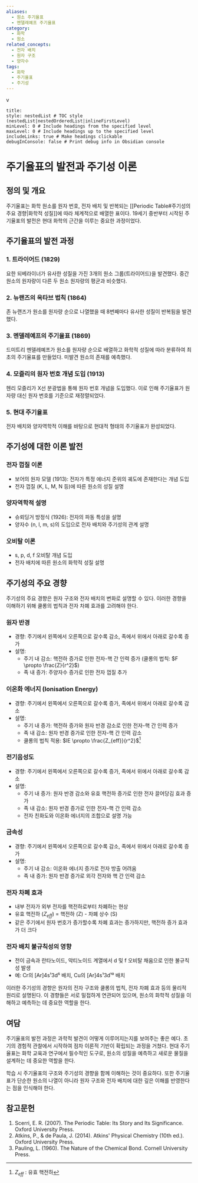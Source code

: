 ```yaml
---
aliases:
  - 원소 주기율표
  - 멘델레예프 주기율표
category:
  - 화학
  - 원소
related_concepts:
  - 전자 배치
  - 원자 구조
  - 양자수
tags:
  - 화학
  - 주기율표
  - 주기성
---
```

v
```table-of-contents
title: 
style: nestedList # TOC style (nestedList|nestedOrderedList|inlineFirstLevel)
minLevel: 0 # Include headings from the specified level
maxLevel: 0 # Include headings up to the specified level
includeLinks: true # Make headings clickable
debugInConsole: false # Print debug info in Obsidian console
```

# 주기율표의 발전과 주기성 이론

## 정의 및 개요

주기율표는 화학 원소를 원자 번호, 전자 배치 및 반복되는 [[Periodic Table#주기성의 주요 경향|화학적 성질]]에 따라 체계적으로 배열한 표이다. 19세기 중반부터 시작된 주기율표의 발전은 현대 화학의 근간을 이루는 중요한 과정이었다. 

## 주기율표의 발전 과정

### 1. 트라이어드 (1829)
요한 되베라이너가 유사한 성질을 가진 3개의 원소 그룹(트라이어드)을 발견했다. 중간 원소의 원자량이 다른 두 원소 원자량의 평균과 비슷했다.

### 2. 뉴랜즈의 옥타브 법칙 (1864)
존 뉴랜즈가 원소를 원자량 순으로 나열했을 때 8번째마다 유사한 성질이 반복됨을 발견했다.

### 3. 멘델레예프의 주기율표 (1869)
드미트리 멘델레예프가 원소를 원자량 순으로 배열하고 화학적 성질에 따라 분류하여 최초의 주기율표를 만들었다. 미발견 원소의 존재를 예측했다.

### 4. 모즐리의 원자 번호 개념 도입 (1913)
헨리 모즐리가 X선 분광법을 통해 원자 번호 개념을 도입했다. 이로 인해 주기율표가 원자량 대신 원자 번호를 기준으로 재정렬되었다.

### 5. 현대 주기율표
전자 배치와 양자역학적 이해를 바탕으로 현대적 형태의 주기율표가 완성되었다.

## 주기성에 대한 이론 발전

### 전자 껍질 이론
- 보어의 원자 모델 (1913): 전자가 특정 에너지 준위의 궤도에 존재한다는 개념 도입
- 전자 껍질 (K, L, M, N 등)에 따른 원소의 성질 설명

### 양자역학적 설명
- 슈뢰딩거 방정식 (1926): 전자의 파동 특성을 설명
- 양자수 (n, l, m, s)의 도입으로 전자 배치와 주기성의 관계 설명

### 오비탈 이론
- s, p, d, f 오비탈 개념 도입
- 전자 배치에 따른 원소의 화학적 성질 설명

## 주기성의 주요 경향

주기성의 주요 경향은 원자 구조와 전자 배치의 변화로 설명할 수 있다. 이러한 경향을 이해하기 위해 쿨롱의 법칙과 전자 차폐 효과를 고려해야 한다.

### 원자 반경
- 경향: 주기에서 왼쪽에서 오른쪽으로 갈수록 감소, 족에서 위에서 아래로 갈수록 증가
- 설명: 
  - 주기 내 감소: 핵전하 증가로 인한 전자-핵 간 인력 증가 (쿨롱의 법칙: $F \propto \frac{Z}{r^2}$)
  - 족 내 증가: 주양자수 증가로 인한 전자 껍질 추가

### 이온화 에너지 (Ionisation Energy)
- 경향: 주기에서 왼쪽에서 오른쪽으로 갈수록 증가, 족에서 위에서 아래로 갈수록 감소
- 설명:
  - 주기 내 증가: 핵전하 증가와 원자 반경 감소로 인한 전자-핵 간 인력 증가
  - 족 내 감소: 원자 반경 증가로 인한 전자-핵 간 인력 감소
  - 쿨롱의 법칙 적용: $IE \propto \frac{Z_{eff}}{r^2}$[^1]

### 전기음성도
- 경향: 주기에서 왼쪽에서 오른쪽으로 갈수록 증가, 족에서 위에서 아래로 갈수록 감소
- 설명:
  - 주기 내 증가: 원자 반경 감소와 유효 핵전하 증가로 인한 전자 끌어당김 효과 증가
  - 족 내 감소: 원자 반경 증가로 인한 전자-핵 간 인력 감소
  - 전자 친화도와 이온화 에너지의 조합으로 설명 가능

### 금속성
- 경향: 주기에서 왼쪽에서 오른쪽으로 갈수록 감소, 족에서 위에서 아래로 갈수록 증가
- 설명:
  - 주기 내 감소: 이온화 에너지 증가로 전자 방출 어려움
  - 족 내 증가: 원자 반경 증가로 외각 전자와 핵 간 인력 감소

### 전자 차폐 효과
- 내부 전자가 외부 전자를 핵전하로부터 차폐하는 현상
- 유효 핵전하 ($Z_{eff}$) = 핵전하 (Z) - 차폐 상수 (S)
- 같은 주기에서 원자 번호가 증가할수록 차폐 효과는 증가하지만, 핵전하 증가 효과가 더 크다

### 전자 배치 불규칙성의 영향
- 전이 금속과 란타노이드, 악티노이드 계열에서 d 및 f 오비탈 채움으로 인한 불규칙성 발생
- 예: Cr의 [Ar]4s¹3d⁵ 배치, Cu의 [Ar]4s¹3d¹⁰ 배치

이러한 주기성의 경향은 원자의 전자 구조와 쿨롱의 법칙, 전자 차폐 효과 등의 물리적 원리로 설명된다. 이 경향들은 서로 밀접하게 연관되어 있으며, 원소의 화학적 성질을 이해하고 예측하는 데 중요한 역할을 한다.

## 여담
주기율표의 발전 과정은 과학적 발견이 어떻게 이루어지는지를 보여주는 좋은 예다. 초기의 경험적 관찰에서 시작하여 점차 이론적 기반이 확립되는 과정을 거쳤다. 현대 주기율표는 화학 교육과 연구에서 필수적인 도구로, 원소의 성질을 예측하고 새로운 물질을 설계하는 데 중요한 역할을 한다.

학습 시 주기율표의 구조와 주기성의 경향을 함께 이해하는 것이 중요하다. 또한 주기율표가 단순한 원소의 나열이 아니라 원자 구조와 전자 배치에 대한 깊은 이해를 반영한다는 점을 인식해야 한다.

## 참고문헌
1. Scerri, E. R. (2007). The Periodic Table: Its Story and Its Significance. Oxford University Press.
2. Atkins, P., & de Paula, J. (2014). Atkins' Physical Chemistry (10th ed.). Oxford University Press.
3. Pauling, L. (1960). The Nature of the Chemical Bond. Cornell University Press.

[^1]:  $Z_{eff}$ : 유효 핵전하